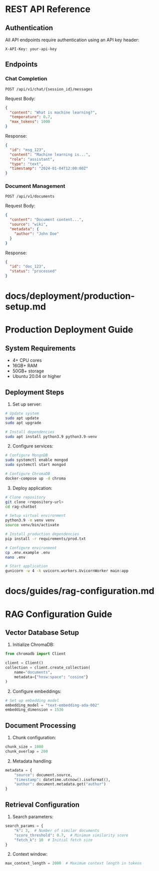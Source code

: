# REST API Reference

## Authentication

All API endpoints require authentication using an API key header:

```
X-API-Key: your-api-key
```

## Endpoints

### Chat Completion

```http
POST /api/v1/chat/{session_id}/messages
```

Request Body:
```json
{
  "content": "What is machine learning?",
  "temperature": 0.7,
  "max_tokens": 1000
}
```

Response:
```json
{
  "id": "msg_123",
  "content": "Machine learning is...",
  "role": "assistant",
  "type": "text",
  "timestamp": "2024-01-04T12:00:00Z"
}
```

### Document Management

```http
POST /api/v1/documents
```

Request Body:
```json
{
  "content": "Document content...",
  "source": "wiki",
  "metadata": {
    "author": "John Doe"
  }
}
```

Response:
```json
{
  "id": "doc_123",
  "status": "processed"
}
```

# docs/deployment/production-setup.md
# Production Deployment Guide

## System Requirements

- 4+ CPU cores
- 16GB+ RAM
- 50GB+ storage
- Ubuntu 20.04 or higher

## Deployment Steps

1. Set up server:
```bash
# Update system
sudo apt update
sudo apt upgrade

# Install dependencies
sudo apt install python3.9 python3.9-venv
```

2. Configure services:
```bash
# Configure MongoDB
sudo systemctl enable mongod
sudo systemctl start mongod

# Configure ChromaDB
docker-compose up -d chroma
```

3. Deploy application:
```bash
# Clone repository
git clone <repository-url>
cd rag-chatbot

# Setup virtual environment
python3.9 -m venv venv
source venv/bin/activate

# Install production dependencies
pip install -r requirements/prod.txt

# Configure environment
cp .env.example .env
nano .env

# Start application
gunicorn -w 4 -k uvicorn.workers.UvicornWorker main:app
```

# docs/guides/rag-configuration.md
# RAG Configuration Guide

## Vector Database Setup

1. Initialize ChromaDB:
```python
from chromadb import Client

client = Client()
collection = client.create_collection(
    name="documents",
    metadata={"hnsw:space": "cosine"}
)
```

2. Configure embeddings:
```python
# Set up embedding model
embedding_model = "text-embedding-ada-002"
embedding_dimension = 1536
```

## Document Processing

1. Chunk configuration:
```python
chunk_size = 1000
chunk_overlap = 200
```

2. Metadata handling:
```python
metadata = {
    "source": document.source,
    "timestamp": datetime.utcnow().isoformat(),
    "author": document.metadata.get("author")
}
```

## Retrieval Configuration

1. Search parameters:
```python
search_params = {
    "k": 3,  # Number of similar documents
    "score_threshold": 0.7,  # Minimum similarity score
    "fetch_k": 10  # Initial fetch size
}
```

2. Context window:
```python
max_context_length = 2000  # Maximum context length in tokens
```